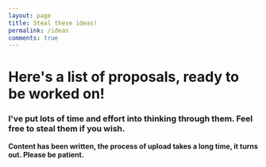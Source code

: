 ```yaml
---
layout: page
title: Steal these ideas!
permalink: /ideas
comments: true
---
```


<div class="row justify-content-between">
<div class="col-md-8 pr-5">

# Here's a list of proposals, ready to be worked on!

### I've put lots of time and effort into thinking through them. Feel free to steal them if you wish.

**Content has been written, the process of upload takes a long time, it turns out. Please be patient.**